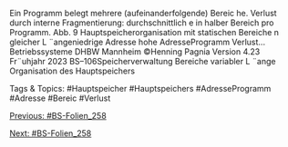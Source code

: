 Ein Programm belegt mehrere (aufeinanderfolgende) Bereic he.
Verlust durch interne Fragmentierung: durchschnittlich e in halber Bereich pro Programm.
Abb. 9 Hauptspeicherorganisation mit statischen Bereiche n gleicher L ¨angeniedrige Adresse
hohe AdresseProgramm Verlust...
Betriebssysteme DHBW Mannheim ©Henning Pagnia Version 4.23 Fr¨uhjahr 2023 BS–106Speicherverwaltung Bereiche variabler L ¨ange Organisation des Hauptspeichers

   Tags & Topics:
   #Hauptspeicher
   #Hauptspeichers
   #AdresseProgramm
   #Adresse
   #Bereic
   #Verlust

[Previous: #BS-Folien_258](BS-Folien_258.md)

[Next: #BS-Folien_258](BS-Folien_258.md)